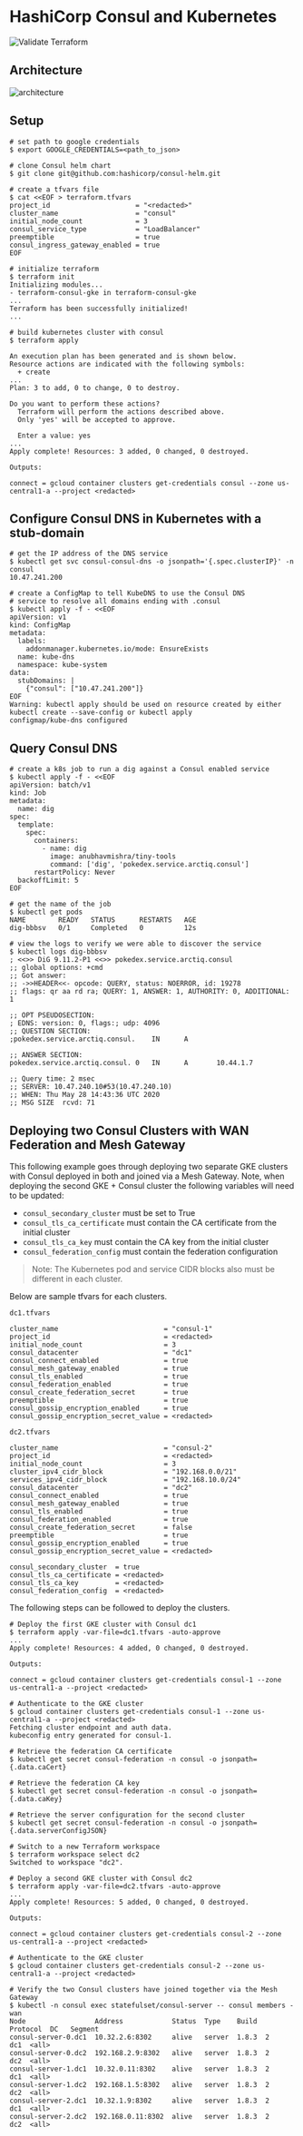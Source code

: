 # HashiCorp Consul and Kubernetes

![Validate Terraform](https://github.com/arctiqjacob/consul-kubernetes-demo/workflows/Validate%20Terraform/badge.svg?branch=master)

## Architecture
![architecture](consul.svg)

## Setup
```shell
# set path to google credentials
$ export GOOGLE_CREDENTIALS=<path_to_json>

# clone Consul helm chart
$ git clone git@github.com:hashicorp/consul-helm.git

# create a tfvars file
$ cat <<EOF > terraform.tfvars
project_id                     = "<redacted>"
cluster_name                   = "consul"
initial_node_count             = 3
consul_service_type            = "LoadBalancer"
preemptible                    = true
consul_ingress_gateway_enabled = true
EOF

# initialize terraform
$ terraform init
Initializing modules...
- terraform-consul-gke in terraform-consul-gke
...
Terraform has been successfully initialized!
...

# build kubernetes cluster with consul
$ terraform apply

An execution plan has been generated and is shown below.
Resource actions are indicated with the following symbols:
  + create
...
Plan: 3 to add, 0 to change, 0 to destroy.

Do you want to perform these actions?
  Terraform will perform the actions described above.
  Only 'yes' will be accepted to approve.

  Enter a value: yes
...
Apply complete! Resources: 3 added, 0 changed, 0 destroyed.

Outputs:

connect = gcloud container clusters get-credentials consul --zone us-central1-a --project <redacted>
```

## Configure Consul DNS in Kubernetes with a stub-domain
```shell
# get the IP address of the DNS service
$ kubectl get svc consul-consul-dns -o jsonpath='{.spec.clusterIP}' -n consul
10.47.241.200

# create a ConfigMap to tell KubeDNS to use the Consul DNS
# service to resolve all domains ending with .consul
$ kubectl apply -f - <<EOF
apiVersion: v1
kind: ConfigMap
metadata:
  labels:
    addonmanager.kubernetes.io/mode: EnsureExists
  name: kube-dns
  namespace: kube-system
data:
  stubDomains: |
    {"consul": ["10.47.241.200"]}
EOF
Warning: kubectl apply should be used on resource created by either kubectl create --save-config or kubectl apply
configmap/kube-dns configured
```

## Query Consul DNS
```shell
# create a k8s job to run a dig against a Consul enabled service
$ kubectl apply -f - <<EOF
apiVersion: batch/v1
kind: Job
metadata:
  name: dig
spec:
  template:
    spec:
      containers:
        - name: dig
          image: anubhavmishra/tiny-tools
          command: ['dig', 'pokedex.service.arctiq.consul']
      restartPolicy: Never
  backoffLimit: 5
EOF

# get the name of the job
$ kubectl get pods
NAME        READY   STATUS      RESTARTS   AGE
dig-bbbsv   0/1     Completed   0          12s

# view the logs to verify we were able to discover the service
$ kubectl logs dig-bbbsv 
; <<>> DiG 9.11.2-P1 <<>> pokedex.service.arctiq.consul
;; global options: +cmd
;; Got answer:
;; ->>HEADER<<- opcode: QUERY, status: NOERROR, id: 19278
;; flags: qr aa rd ra; QUERY: 1, ANSWER: 1, AUTHORITY: 0, ADDITIONAL: 1

;; OPT PSEUDOSECTION:
; EDNS: version: 0, flags:; udp: 4096
;; QUESTION SECTION:
;pokedex.service.arctiq.consul.    IN      A

;; ANSWER SECTION:
pokedex.service.arctiq.consul. 0   IN      A       10.44.1.7

;; Query time: 2 msec
;; SERVER: 10.47.240.10#53(10.47.240.10)
;; WHEN: Thu May 28 14:43:36 UTC 2020
;; MSG SIZE  rcvd: 71
```

## Deploying two Consul Clusters with WAN Federation and Mesh Gateway
This following example goes through deploying two separate GKE clusters with Consul deployed in both and joined via a Mesh Gateway. Note, when deploying the second GKE + Consul cluster the following variables will need to be updated:
- `consul_secondary_cluster` must be set to True
- `consul_tls_ca_certificate` must contain the CA certificate from the initial cluster
- `consul_tls_ca_key` must contain the CA key from the initial cluster
- `consul_federation_config` must contain the federation configuration

> Note: The Kubernetes pod and service CIDR blocks also must be different in each cluster.

Below are sample tfvars for each clusters.

`dc1.tfvars`
```HCL
cluster_name                          = "consul-1"
project_id                            = <redacted>
initial_node_count                    = 3
consul_datacenter                     = "dc1"
consul_connect_enabled                = true
consul_mesh_gateway_enabled           = true
consul_tls_enabled                    = true
consul_federation_enabled             = true
consul_create_federation_secret       = true
preemptible                           = true
consul_gossip_encryption_enabled      = true
consul_gossip_encryption_secret_value = <redacted>
```
`dc2.tfvars`
```HCL
cluster_name                          = "consul-2"
project_id                            = <redacted>
initial_node_count                    = 3
cluster_ipv4_cidr_block               = "192.168.0.0/21"
services_ipv4_cidr_block              = "192.168.10.0/24"
consul_datacenter                     = "dc2"
consul_connect_enabled                = true
consul_mesh_gateway_enabled           = true
consul_tls_enabled                    = true
consul_federation_enabled             = true
consul_create_federation_secret       = false
preemptible                           = true
consul_gossip_encryption_enabled      = true
consul_gossip_encryption_secret_value = <redacted>

consul_secondary_cluster  = true
consul_tls_ca_certificate = <redacted>
consul_tls_ca_key         = <redacted>
consul_federation_config  = <redacted>
```

The following steps can be followed to deploy the clusters.

```shell
# Deploy the first GKE cluster with Consul dc1
$ terraform apply -var-file=dc1.tfvars -auto-approve
...
Apply complete! Resources: 4 added, 0 changed, 0 destroyed.

Outputs:

connect = gcloud container clusters get-credentials consul-1 --zone us-central1-a --project <redacted>

# Authenticate to the GKE cluster
$ gcloud container clusters get-credentials consul-1 --zone us-central1-a --project <redacted>
Fetching cluster endpoint and auth data.
kubeconfig entry generated for consul-1.

# Retrieve the federation CA certificate
$ kubectl get secret consul-federation -n consul -o jsonpath={.data.caCert}

# Retrieve the federation CA key
$ kubectl get secret consul-federation -n consul -o jsonpath={.data.caKey}

# Retrieve the server configuration for the second cluster
$ kubectl get secret consul-federation -n consul -o jsonpath={.data.serverConfigJSON}

# Switch to a new Terraform workspace
$ terraform workspace select dc2
Switched to workspace "dc2".

# Deploy a second GKE cluster with Consul dc2
$ terraform apply -var-file=dc2.tfvars -auto-approve
...
Apply complete! Resources: 5 added, 0 changed, 0 destroyed.

Outputs:

connect = gcloud container clusters get-credentials consul-2 --zone us-central1-a --project <redacted>

# Authenticate to the GKE cluster
$ gcloud container clusters get-credentials consul-2 --zone us-central1-a --project <redacted>

# Verify the two Consul clusters have joined together via the Mesh Gateway
$ kubectl -n consul exec statefulset/consul-server -- consul members -wan
Node                 Address            Status  Type    Build  Protocol  DC   Segment
consul-server-0.dc1  10.32.2.6:8302     alive   server  1.8.3  2         dc1  <all>
consul-server-0.dc2  192.168.2.9:8302   alive   server  1.8.3  2         dc2  <all>
consul-server-1.dc1  10.32.0.11:8302    alive   server  1.8.3  2         dc1  <all>
consul-server-1.dc2  192.168.1.5:8302   alive   server  1.8.3  2         dc2  <all>
consul-server-2.dc1  10.32.1.9:8302     alive   server  1.8.3  2         dc1  <all>
consul-server-2.dc2  192.168.0.11:8302  alive   server  1.8.3  2         dc2  <all>
```